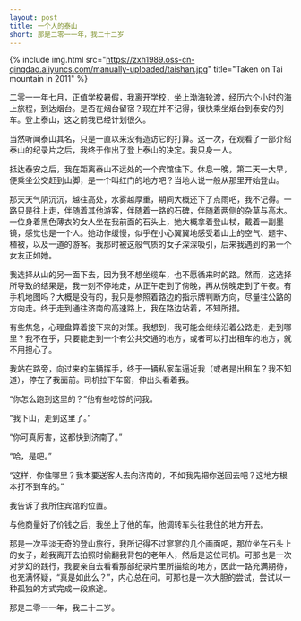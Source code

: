 ```yaml
---
layout: post
title: 一个人的泰山
short: 那是二零一一年，我二十二岁
---
```


{% include img.html src="https://zxh1989.oss-cn-qingdao.aliyuncs.com/manually-uploaded/taishan.jpg" title="Taken on Tai mountain in 2011" %}

二零一一年七月，正值学校暑假，我离开学校，坐上渤海轮渡，经历六个小时的海上旅程，到达烟台。是否在烟台留宿？现在并不记得，很快乘坐烟台到泰安的列车。登上泰山，这之前我已经计划很久。

当然听闻泰山其名，只是一直以来没有造访它的打算。这一次，在观看了一部介绍泰山的纪录片之后，我终于作出了登上泰山的决定。我只身一人。

抵达泰安之后，我在距离泰山不远处的一个宾馆住下。休息一晚，第二天一大早，便乘坐公交赶到山脚，是一个叫红门的地方吧？当地人说一般从那里开始登山。

那天天气阴沉沉，越往高处，水雾越厚重，期间大概还下了点雨吧，我不记得。一路只是往上走，伴随着其他游客，伴随着一路的石碑，伴随着两侧的杂草与高木。一位身着黑色薄衣的女人坐在我前面的石头上，她大概拿着登山杖，戴着一副墨镜，感觉也是一个人。她动作缓慢，似乎在小心翼翼地感受着山上的空气、题字、植被，以及一道的游客。我那时被这般气质的女子深深吸引，后来我遇到的第一个女友正如她。

我选择从山的另一面下去，因为我不想坐缆车，也不愿循来时的路。然而，这选择所导致的结果是，我一刻不停地走，从正午走到了傍晚，再从傍晚走到了午夜。有手机地图吗？大概是没有的，我只是参照着路边的指示牌判断方向，尽量往公路的方向走。终于走到通往济南的高速路上，我在路边站着，不知所措。

有些焦急，心理盘算着接下来的对策。我想到，我可能会继续沿着公路走，走到哪里？我不在乎，只要能走到一个有公共交通的地方，或者可以打出租车的地方，就不用担心了。

我站在路旁，向过来的车辆挥手，终于一辆私家车逼近我（或者是出租车？我不知道），停在了我面前。司机拉下车窗，伸出头看着我。

“你怎么跑到这里的？”他有些吃惊的问我。

“我下山，走到这里了。”

“你可真厉害，这都快到济南了。”

“哈，是吧。”

“这样，你住哪里？我本要送客人去向济南的，不如我先把你送回去吧？这地方根本打不到车的。”

我告诉了我所住宾馆的位置。

与他商量好了价钱之后，我坐上了他的车，他调转车头往我住的地方开去。

那是一次平淡无奇的登山旅行，我所记得不过寥寥的几个画面吧，那位坐在石头上的女子，趁我离开去拍照时偷翻我背包的老年人，然后是这位司机。可那也是一次对梦幻的践行，我要亲自去看看那部纪录片里所描绘的地方，因此一路充满期待，也充满怀疑，“真是如此么？”，内心总在问。可那也是一次大胆的尝试，尝试以一种孤独的方式完成一段旅途。

那是二零一一年，我二十二岁。

